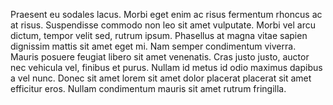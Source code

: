 Praesent eu sodales lacus. Morbi eget enim ac risus fermentum rhoncus ac at risus. Suspendisse commodo non leo sit amet vulputate. Morbi vel arcu dictum, tempor velit sed, rutrum ipsum. Phasellus at magna vitae sapien dignissim mattis sit amet eget mi. Nam semper condimentum viverra. Mauris posuere feugiat libero sit amet venenatis. Cras justo justo, auctor nec vehicula vel, finibus et purus. Nullam id metus id odio maximus dapibus a vel nunc. Donec sit amet lorem sit amet dolor placerat placerat sit amet efficitur eros. Nullam condimentum mauris sit amet rutrum fringilla.